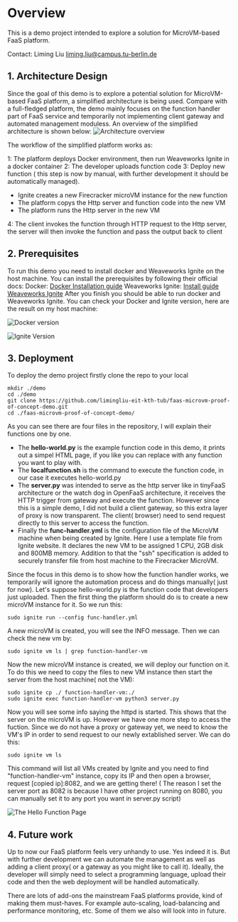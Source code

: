 # Overview
This is a demo project intended to explore a solution for MicroVM-based FaaS platform. 

Contact: Liming Liu liming.liu@campus.tu-berlin.de

## 1. Architecture Design
Since the goal of this demo is to explore a potential solution for MicroVM-based FaaS platform, a simplified architecture is being used. Compare with a full-fledged platform, the demo mainly focuses on the function handler part of FaaS service and temporarily not implementing client gateway and automated management moduless. An overview of the simplified architecture is shown below:
![Architecture overview](https://i.ibb.co/kKz02Wm/architecture.png)

The workflow of the simplified platform works as:

1: The platform deploys Docker environment, then run Weaveworks Ignite in a docker container
2: The developer uploads function code
3: Deploy new function ( this step is now by manual, with further development it should be automatically managed). 

 - Ignite creates a new Firecracker microVM instance for the new function
 - The platform copys the Http server and function code into the new VM
 - The platform runs the Http server in the new VM

4: The client invokes the function through HTTP request to the Http server, the server will then invoke the function and pass the output back to client

## 2. Prerequisites

To run this demo you need to install docker and Weaveworks Ignite on the host machine. You can install the prerequisites by following their official docs:
Docker:  [Docker Installation guide](https://docs.docker.com/get-docker/)
Weaveworks Ignite:  [Install guide Weaveworks Ignite](https://github.com/weaveworks/ignite/blob/master/docs/installation.md)
After you finish you should be able to run docker and Weaveworks Ignite. You can check your Docker and Ignite version, here are the result on my host machine:

![Docker version](https://i.ibb.co/j64DVKN/Docker-version.png)

![Ignite Version](https://i.ibb.co/5r96c0t/Ignite-version.png)

## 3. Deployment

To deploy the demo project firstly clone the repo to your local

    
    mkdir ./demo
    cd ./demo
    git clone https://github.com/limingliu-eit-kth-tub/faas-microvm-proof-of-concept-demo.git
    cd ./faas-microvm-proof-of-concept-demo/
    
   As you can see there are four files in the repository, I will explain their functions one by one.
   

 - The **hello-world<span>.py** is the example function code in this demo, it prints out a simpel HTML page, if you like you can replace with any function you want to play with.
 - The **localfunction<span>.sh** is the command to execute the function code, in our case it executes hello-world<span>.py
 - The **server<span>.py** was intended to serve as the http server like in tinyFaaS architecture or the watch dog in OpenFaaS architecture, it receives the HTTP trigger from gateway and execute the function. However since this is a simple demo, I did not build a client gateway, so this extra layer of proxy is now transparent. The client( browser) need to send request directly to this server to access the function.
 - Finally the  **func-handler<span>.yml**  is the configuration file of the MicroVM machine when being created by Ignite. Here I use a template file from Ignite website. It declares the new VM to be assigned 1 CPU, 2GB disk and 800MB memory. Addition to that the "ssh" specification is added to securely transfer file from host machine to the Firecracker MicroVM.
 
 Since the focus in this demo is to show how the function handler works, we temporarily will ignore the automation process and do things manually( just for now). 
 Let's suppose hello-world<span>.py is the function code that developers just uploaded. Then the first thing the platform should do is to create a new microVM instance for it. So we run this:
 

    sudo ignite run --config func-handler.yml 

A new microVM is created, you will see the INFO message. Then we can check the new vm by:

    sudo ignite vm ls | grep function-handler-vm
Now the new microVM instance is created, we will deploy our function on it. To do this we need to copy the files to new VM instance then start the server from the host machine( not the VM):

    sudo ignite cp ./ function-handler-vm:./
    sudo ignite exec function-handler-vm python3 server.py
   Now you will see some info saying the httpd is started. This shows that the server on the microVM is up. However we have one more step to access the fuction. Since we do not have a proxy or gateway yet, we need to know the VM's IP in order to send request to our newly extablished server. We can do this:
   

    sudo ignite vm ls
   This command will list all VMs created by Ignite and you need to find "function-handler-vm" instance, copy its IP and then open a browser, request [copied ip]:8082, and we are getting there! ( The reason I set the server port as 8082 is because I have other project running on 8080, you can manually set it to any port you want in server<span>.py script)
   
![The Hello Function Page](https://i.ibb.co/BLKX3tG/Final.png)
## 4. Future work
Up to now our FaaS platform feels very unhandy to use. Yes indeed it is. But with further development we can automate the management as well as adding a client proxy( or a gateway as you might like to call it). Ideally, the developer will simply need to select a programming language, upload their code and then the web deployment will be handled automatically. 

There are lots of add-ons the mainstream FaaS platforms provide, kind of making them must-haves. For example auto-scaling, load-balancing and performance monitoring, etc. Some of them we also will look into in future.


